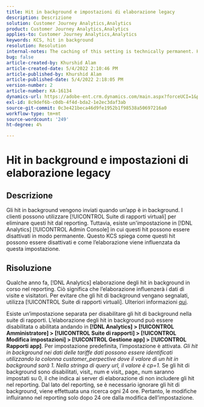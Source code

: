 ```yaml
---
title: Hit in background e impostazioni di elaborazione legacy
description: Descrizione
solution: Customer Journey Analytics,Analytics
product: Customer Journey Analytics,Analytics
applies-to: Customer Journey Analytics,Analytics
keywords: KCS, hit in background
resolution: Resolution
internal-notes: The caching of this setting is technically permanent. However, since we restart those services daily, we are practically manually busting that cache once very 24 hours. The setting caching behavior isn't really documented and is more just of an implementation detail. Therefore, be careful when sharing the information with customers.
bug: false
article-created-by: Khurshid Alam
article-created-date: 5/4/2022 2:10:46 PM
article-published-by: Khurshid Alam
article-published-date: 5/4/2022 2:18:05 PM
version-number: 2
article-number: KA-16134
dynamics-url: https://adobe-ent.crm.dynamics.com/main.aspx?forceUCI=1&pagetype=entityrecord&etn=knowledgearticle&id=d34c29fc-b3cb-ec11-a7b5-6045bd00dbbc
exl-id: 8c9def6b-c0db-4f4d-bda2-1e2ec3daf3ab
source-git-commit: 0c3e421beca46d9fe1952b1f98538a50697216a0
workflow-type: tm+mt
source-wordcount: '249'
ht-degree: 4%

---
```


# Hit in background e impostazioni di elaborazione legacy

## Descrizione


Gli hit in background vengono inviati quando un’app è in background. I clienti possono utilizzare [!UICONTROL Suite di rapporti virtuali] per eliminare questi hit dal reporting. Tuttavia, esiste un&#39;impostazione in [!DNL Analytics] [!UICONTROL Admin Console] in cui questi hit possono essere disattivati in modo permanente. Questo KCS spiega come questi hit possono essere disattivati e come l’elaborazione viene influenzata da questa impostazione.


## Risoluzione


Qualche anno fa, [!DNL Analytics] elaborazione degli hit in background in corso nel reporting. Ciò significa che l’elaborazione influenzerà i dati di visite e visitatori. Per evitare che gli hit di background vengano segnalati, utilizza [!UICONTROL Suite di rapporti virtuali]. Ulteriori informazioni [qui](https://docs.adobe.com/content/help/it-IT/analytics/components/virtual-report-suites/vrs-components.html).

Esiste un’impostazione separata per disabilitare gli hit di background nella suite di rapporti. L’elaborazione degli hit in background può essere disabilitata o abilitata andando in <b>[!DNL Analytics] > [!UICONTROL Amministratore] > [!UICONTROL Suite di rapporti] > [!UICONTROL Modifica impostazioni] > [!UICONTROL Gestione app] > [!UICONTROL Rapporti app]</b>. Per impostazione predefinita, l’impostazione è attivata.
*Gli hit in background nei dati delle tariffe dati possono essere identificati utilizzando la colonna customer_perpective dove il valore di un hit in background sarà 1. Nella stringa di query url, il valore è cp=1.*
Se gli hit di background sono disabilitati, visit_ num e visit_ page_ num saranno impostati su 0, il che indica ai server di elaborazione di non includere gli hit nel reporting. Dal lato del reporting, se è necessario ignorare gli hit di background, viene effettuata una ricerca ogni 24 ore. Pertanto, le modifiche influiranno nel reporting solo dopo 24 ore dalla modifica dell’impostazione.
